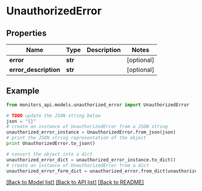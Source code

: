 # UnauthorizedError


## Properties
Name | Type | Description | Notes
------------ | ------------- | ------------- | -------------
**error** | **str** |  | [optional] 
**error_description** | **str** |  | [optional] 

## Example

```python
from monitors_api.models.unauthorized_error import UnauthorizedError

# TODO update the JSON string below
json = "{}"
# create an instance of UnauthorizedError from a JSON string
unauthorized_error_instance = UnauthorizedError.from_json(json)
# print the JSON string representation of the object
print UnauthorizedError.to_json()

# convert the object into a dict
unauthorized_error_dict = unauthorized_error_instance.to_dict()
# create an instance of UnauthorizedError from a dict
unauthorized_error_form_dict = unauthorized_error.from_dict(unauthorized_error_dict)
```
[[Back to Model list]](../README.md#documentation-for-models) [[Back to API list]](../README.md#documentation-for-api-endpoints) [[Back to README]](../README.md)


